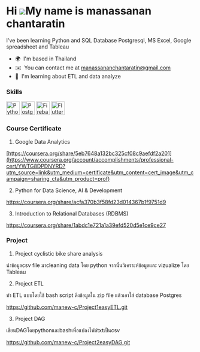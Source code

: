 Hi ![](https://user-images.githubusercontent.com/18350557/176309783-0785949b-9127-417c-8b55-ab5a4333674e.gif)My name is manassanan chantaratin
==============================================================================================================================================

I've been learning Python and SQL
Database Postgresql, MS Excel, Google spreadsheet and Tableau

* 🌍  I'm based in Thailand
* ✉️  You can contact me at [manassananchantaratin@gmail.com](mailto:manassananchantaratin@gmail.com)
* 🧠  I'm learning about  ETL and data analyze 

### Skills


<p align="left">
<a href="https://www.python.org/" target="_blank" rel="noreferrer"><img src="https://raw.githubusercontent.com/danielcranney/readme-generator/main/public/icons/skills/python-colored.svg" width="36" height="36" alt="Python" /></a>
<a href="https://www.postgresql.org/" target="_blank" rel="noreferrer"><img src="https://raw.githubusercontent.com/danielcranney/readme-generator/main/public/icons/skills/postgresql-colored.svg" width="36" height="36" alt="PostgreSQL" /></a>
<a href="https://firebase.google.com/" target="_blank" rel="noreferrer"><img src="https://raw.githubusercontent.com/danielcranney/readme-generator/main/public/icons/skills/firebase-colored.svg" width="36" height="36" alt="Firebase" /></a>
<a href="https://flutter.dev/" target="_blank" rel="noreferrer"><img src="https://raw.githubusercontent.com/danielcranney/readme-generator/main/public/icons/skills/flutter-colored.svg" width="36" height="36" alt="Flutter" /></a>
</p>

### Course Certificate
1. Google Data Analytics
   
[https://coursera.org/share/5eb7648a132bc325cf08c9aefdf2a201](https://www.coursera.org/account/accomplishments/professional-cert/YWTG8DPDNYRD?utm_source=link&utm_medium=certificate&utm_content=cert_image&utm_campaign=sharing_cta&utm_product=prof)

2. Python for Data Science, AI & Development

https://coursera.org/share/acfa370b3f58fd23d014367b1f9751d9

3. Introduction to Relational Databases (RDBMS)
  
https://coursera.org/share/1abdc1e721a1a39efd520d5e1ce9ce27

### Project
1. Project cyclistic bike share analysis

นำข้อมูลcsv file มาcleaning data โดย python จากนั้นวิเคราะห์ข้อมูลและ vizualize โดย Tableau

2. Project ETL

ทำ ETL แบบโดยใช้ bash script ดึงข้อมูลใน zip file แล้วเอาใส่ database Postgres

https://github.com/manew-c/Project1easyETL.git

3. Project DAG

เขียนDAGโดยpythonและbashเพื่อแปลงไฟล์txtเป็นcsv

https://github.com/manew-c/Project2easyDAG.git

